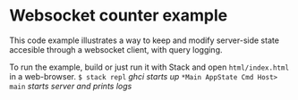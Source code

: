 # Websocket counter example
This code example illustrates a way to keep and modify server-side state accesible through a websocket client, with query logging.

To run the example, build or just run it with Stack and open `html/index.html` in a web-browser.
`$ stack repl`
*ghci starts up*
`*Main AppState Cmd Host> main`
*starts server and prints logs*

